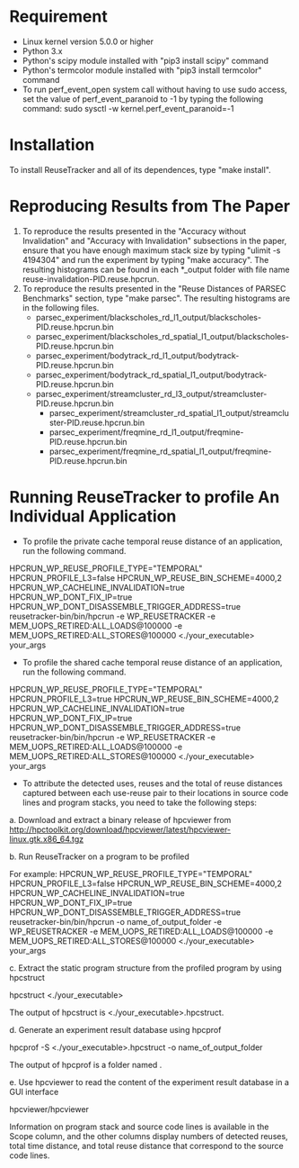 Requirement
===============
- Linux kernel version 5.0.0 or higher
- Python 3.x
- Python's scipy module installed with "pip3 install scipy" command
- Python's termcolor module installed with "pip3 install termcolor" command
- To run perf_event_open system call without having to use sudo access,
set the value of perf_event_paranoid to -1 by typing the following command:
sudo sysctl -w kernel.perf_event_paranoid=-1

Installation
===============
To install ReuseTracker and all of its dependences, type "make install".

Reproducing Results from The Paper
===============
1. To reproduce the results presented in the "Accuracy without Invalidation" 
and "Accuracy with Invalidation" subsections in the paper, ensure that you have enough 
maximum stack size by typing "ulimit -s 4194304" and run the experiment by typing "make accuracy".
The resulting histograms can be found in each *_output folder with file name 
reuse-invalidation-PID.reuse.hpcrun.
2. To reproduce the results presented in the "Reuse Distances of PARSEC Benchmarks" 
section, type "make parsec".  The resulting histograms are in the following files.
	- parsec_experiment/blackscholes_rd_l1_output/blackscholes-PID.reuse.hpcrun.bin
	- parsec_experiment/blackscholes_rd_spatial_l1_output/blackscholes-PID.reuse.hpcrun.bin 
	- parsec_experiment/bodytrack_rd_l1_output/bodytrack-PID.reuse.hpcrun.bin
	- parsec_experiment/bodytrack_rd_spatial_l1_output/bodytrack-PID.reuse.hpcrun.bin
	- parsec_experiment/streamcluster_rd_l3_output/streamcluster-PID.reuse.hpcrun.bin
        - parsec_experiment/streamcluster_rd_spatial_l1_output/streamcluster-PID.reuse.hpcrun.bin 
        - parsec_experiment/freqmine_rd_l1_output/freqmine-PID.reuse.hpcrun.bin
        - parsec_experiment/freqmine_rd_spatial_l1_output/freqmine-PID.reuse.hpcrun.bin

Running ReuseTracker to profile An Individual Application 
===============
- To profile the private cache temporal reuse distance of an application, run the following command.

HPCRUN_WP_REUSE_PROFILE_TYPE="TEMPORAL" HPCRUN_PROFILE_L3=false HPCRUN_WP_REUSE_BIN_SCHEME=4000,2 HPCRUN_WP_CACHELINE_INVALIDATION=true HPCRUN_WP_DONT_FIX_IP=true HPCRUN_WP_DONT_DISASSEMBLE_TRIGGER_ADDRESS=true reusetracker-bin/bin/hpcrun -e WP_REUSETRACKER -e MEM_UOPS_RETIRED:ALL_LOADS@100000 -e MEM_UOPS_RETIRED:ALL_STORES@100000 <./your_executable> your_args

- To profile the shared cache temporal reuse distance of an application, run the following command.

HPCRUN_WP_REUSE_PROFILE_TYPE="TEMPORAL" HPCRUN_PROFILE_L3=true HPCRUN_WP_REUSE_BIN_SCHEME=4000,2 HPCRUN_WP_CACHELINE_INVALIDATION=true HPCRUN_WP_DONT_FIX_IP=true HPCRUN_WP_DONT_DISASSEMBLE_TRIGGER_ADDRESS=true reusetracker-bin/bin/hpcrun -e WP_REUSETRACKER -e MEM_UOPS_RETIRED:ALL_LOADS@100000 -e MEM_UOPS_RETIRED:ALL_STORES@100000 <./your_executable> your_args


- To attribute the detected uses, reuses and the total of reuse distances captured between each use-reuse pair to their locations in source code lines and program stacks,
you need to take the following steps:

a. Download and extract a binary release of hpcviewer from
http://hpctoolkit.org/download/hpcviewer/latest/hpcviewer-linux.gtk.x86_64.tgz

b. Run ReuseTracker on a program to be profiled

For example: HPCRUN_WP_REUSE_PROFILE_TYPE="TEMPORAL" HPCRUN_PROFILE_L3=false HPCRUN_WP_REUSE_BIN_SCHEME=4000,2 HPCRUN_WP_CACHELINE_INVALIDATION=true HPCRUN_WP_DONT_FIX_IP=true HPCRUN_WP_DONT_DISASSEMBLE_TRIGGER_ADDRESS=true reusetracker-bin/bin/hpcrun -o name_of_output_folder -e WP_REUSETRACKER -e MEM_UOPS_RETIRED:ALL_LOADS@100000 -e MEM_UOPS_RETIRED:ALL_STORES@100000 <./your_executable> your_args


c. Extract the static program structure from the profiled program by using hpcstruct

hpcstruct <./your_executable>

The output of hpcstruct is <./your_executable>.hpcstruct.

d. Generate an experiment result database using hpcprof

hpcprof -S <./your_executable>.hpcstruct -o <name of database> name_of_output_folder

The output of hpcprof is a folder named <name of database>.

e. Use hpcviewer to read the content of the experiment result database in a GUI interface

hpcviewer/hpcviewer <name of database>

Information on program stack and source code lines is available in the Scope column, and
the other columns display numbers of detected reuses, total time distance, and 
total reuse distance that correspond to the source code lines.
